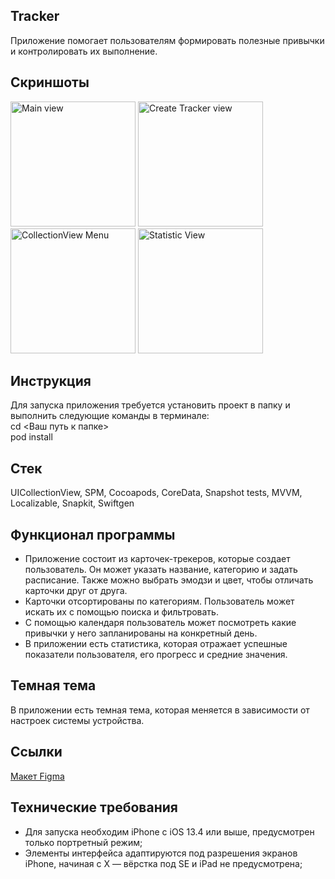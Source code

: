 ## **Tracker**

Приложение помогает пользователям формировать полезные привычки и контролировать их выполнение.

## **Скриншоты**
<img width="200" alt="Main view" src="https://github.com/Georgy-hook/Tracker-IOS/assets/78609985/d6636ce4-3bf0-4295-a836-f677c1f9d336">

<img width="200" alt="Create Tracker view" src="https://github.com/Georgy-hook/Tracker-IOS/assets/78609985/eafedd6f-43db-4745-975c-15434a6d8b21">

<img width="200" alt="CollectionView Menu" src="https://github.com/Georgy-hook/Tracker-IOS/assets/78609985/5f9152f7-e834-4f71-b219-e5e4e0e7ab90">

<img width="200" alt="Statistic View" src="https://github.com/Georgy-hook/Tracker-IOS/assets/78609985/ea7ab6cc-b4bb-4e2a-85b5-4a4d06fdd6c9">

## **Инструкция**
Для запуска приложения требуется установить проект в папку и выполнить следующие команды в терминале:  
cd <Ваш путь к папке>  
pod install

## **Стек**
UICollectionView, SPM, Cocoapods, CoreData, Snapshot tests, MVVM, Localizable, Snapkit, Swiftgen

## **Функционал программы**

- Приложение состоит из карточек-трекеров, которые создает пользователь. Он может указать название, категорию и задать расписание. Также можно выбрать эмодзи и цвет, чтобы отличать карточки друг от друга.
- Карточки отсортированы по категориям. Пользователь может искать их с помощью поиска и фильтровать.
- С помощью календаря пользователь может посмотреть какие привычки у него запланированы на конкретный день.
- В приложении есть статистика, которая отражает успешные показатели пользователя, его прогресс и средние значения.
  
## **Темная тема**
В приложении есть темная тема, которая меняется в зависимости от настроек системы устройства.

## **Ссылки**

[Макет Figma]([https://www.figma.com/file/l0IMG3Eys35fUrbvArtwsR/YP-Quiz?node-id=34%3A243](https://www.figma.com/file/gONgrq8Q5PfEs1LUo7KX4h/Tracker?type=design&node-id=0-1&mode=design))

## **Технические требования**

- Для запуска необходим iPhone с iOS 13.4 или выше, предусмотрен только портретный режим;
- Элементы интерфейса адаптируются под разрешения экранов iPhone, начиная с X — вёрстка под SE и iPad не предусмотрена;
